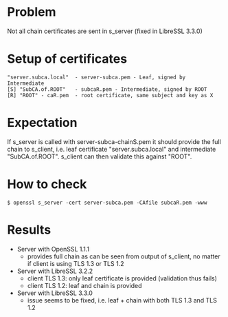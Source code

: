 # Problem

Not all chain certificates are sent in s_server (fixed in LibreSSL 3.3.0)

# Setup of certificates

    "server.subca.local"  - server-subca.pem - Leaf, signed by Intermediate
    [S] "SubCA.of.ROOT"   - subcaR.pem - Intermediate, signed by ROOT
    [R] "ROOT" - caR.pem  - root certificate, same subject and key as X

# Expectation

If s_server is called with server-subca-chainS.pem it should provide the
full chain to s_client, i.e. leaf certificate "server.subca.local" and
intermediate "SubCA.of.ROOT". s_client can then validate this against "ROOT".

# How to check

    $ openssl s_server -cert server-subca.pem -CAfile subcaR.pem -www

# Results

- Server with OpenSSL 1.1.1
    - provides full chain as can be seen from output of s_client, no matter if
      client is using TLS 1.3 or TLS 1.2
- Server with LibreSSL 3.2.2
    - client TLS 1.3: only leaf certificate is provided (validation thus fails)
    - client TLS 1.2: leaf and chain is provided
- Server with LibreSSL 3.3.0
    - issue seems to be fixed, i.e. leaf + chain with both TLS 1.3 and TLS 1.2



